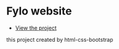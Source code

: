 
# Fylo website

 - [View the project](https://mohammad-rst8.github.io/Fylo-website/)

this project created by html-css-bootstrap
